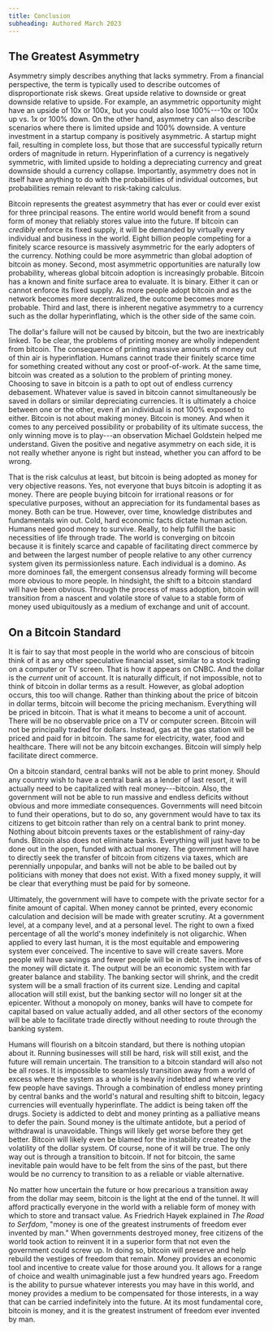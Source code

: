 ```yaml
---
title: Conclusion
subheading: Authored March 2023
---
```


## The Greatest Asymmetry

Asymmetry simply describes anything that lacks symmetry. From a financial perspective, the term is typically used to describe outcomes of disproportionate risk skews. Great upside relative to downside or great downside relative to upside. For example, an asymmetric opportunity might have an upside of 10x or 100x, but you could also lose 100%---10x or 100x up vs. 1x or 100% down. On the other hand, asymmetry can also describe scenarios where there is limited upside and 100% downside. A venture investment in a startup company is positively asymmetric. A startup might fail, resulting in complete loss, but those that are successful typically return orders of magnitude in return. Hyperinflation of a currency is negatively symmetric, with limited upside to holding a depreciating currency and great downside should a currency collapse. Importantly, asymmetry does not in itself have anything to do with the probabilities of individual outcomes, but probabilities remain relevant to risk-­taking calculus.

Bitcoin represents the greatest asymmetry that has ever or could ever exist for three principal reasons. The entire world would benefit from a sound form of money that reliably stores value into the future. If bitcoin can _credibly_ enforce its fixed supply, it will be demanded by virtually every individual and business in the world. Eight billion people competing for a finitely scarce resource is massively asymmetric for the early adopters of the currency. Nothing could be more asymmetric than global adoption of bitcoin as money. Second, most asymmetric opportunities are naturally low probability, whereas global bitcoin adoption is increasingly probable. Bitcoin has a known and finite surface area to evaluate. It is binary. Either it can or cannot enforce its fixed supply. As more people adopt bitcoin and as the network becomes more decentralized, the outcome becomes more probable. Third and last, there is inherent negative asymmetry to a currency such as the dollar hyperinflating, which is the other side of the same coin.

The dollar's failure will not be caused by bitcoin, but the two are inextricably linked. To be clear, the problems of printing money are wholly independent from bitcoin. The consequence of printing massive amounts of money out of thin air is hyperinflation. Humans cannot trade their finitely scarce time for something created without any cost or proof-­of-­work. At the same time, bitcoin was created as a solution to the problem of printing money. Choosing to save in bitcoin is a path to opt out of endless currency debasement. Whatever value is saved in bitcoin cannot simultaneously be saved in dollars or similar depreciating currencies. It is ultimately a choice between one or the other, even if an individual is not 100% exposed to either. Bitcoin is not about making money. Bitcoin is money. And when it comes to any perceived possibility or probability of its ultimate success, the only winning move is to play---an observation Michael Goldstein helped me understand. Given the positive and negative asymmetry on each side, it is not really whether anyone is right but instead, whether you can afford to be wrong.

That is the risk calculus at least, but bitcoin is being adopted as money for very objective reasons. Yes, not everyone that buys bitcoin is adopting it as money. There are people buying bitcoin for irrational reasons or for speculative purposes, without an appreciation for its fundamental bases as money. Both can be true. However, over time, knowledge distributes and fundamentals win out. Cold, hard economic facts dictate human action. Humans need good money to survive. Really, to help fulfill the basic necessities of life through trade. The world is converging on bitcoin because it is finitely scarce and capable of facilitating direct commerce by and between the largest number of people relative to any other currency system given its permissionless nature. Each individual is a domino. As more dominoes fall, the emergent consensus already forming will become more obvious to more people. In hindsight, the shift to a bitcoin standard will have been obvious. Through the process of mass adoption, bitcoin will transition from a nascent and volatile store of value to a stable form of money used ubiquitously as a medium of exchange and unit of account.

## On a Bitcoin Standard

It is fair to say that most people in the world who are conscious of bitcoin think of it as any other speculative financial asset, similar to a stock trading on a computer or TV screen. That is how it appears on CNBC. And the dollar is the _current_ unit of account. It is naturally difficult, if not impossible, not to think of bitcoin in dollar terms as a result. However, as global adoption occurs, this too will change. Rather than thinking about the price of bitcoin in dollar terms, bitcoin will become the pricing mechanism. Everything will be priced in bitcoin. That is what it means to become a unit of account. There will be no observable price on a TV or computer screen. Bitcoin will not be principally traded for dollars. Instead, gas at the gas station will be priced and paid for in bitcoin. The same for electricity, water, food and healthcare. There will not be any bitcoin exchanges. Bitcoin will simply help facilitate direct commerce.

On a bitcoin standard, central banks will not be able to print money. Should any country wish to have a central bank as a lender of last resort, it will actually need to be capitalized with real money---bitcoin. Also, the government will not be able to run massive and endless deficits without obvious and more immediate consequences. Governments will need bitcoin to fund their operations, but to do so, any government would have to tax its citizens to get bitcoin rather than rely on a central bank to print money. Nothing about bitcoin prevents taxes or the establishment of rainy-­day funds. Bitcoin also does not eliminate banks. Everything will just have to be done out in the open, funded with actual money. The government will have to directly seek the transfer of bitcoin from citizens via taxes, which are perennially unpopular, and banks will not be able to be bailed out by politicians with money that does not exist. With a fixed money supply, it will be clear that everything must be paid for by someone.

Ultimately, the government will have to compete with the private sector for a finite amount of capital. When money cannot be printed, every economic calculation and decision will be made with greater scrutiny. At a government level, at a company level, and at a personal level. The right to own a fixed percentage of all the world's money indefinitely is not oligarchic. When applied to every last human, it is the most equitable and empowering system ever conceived. The incentive to save will create savers. More people will have savings and fewer people will be in debt. The incentives of the money will dictate it. The output will be an economic system with far greater balance and stability. The banking sector will shrink, and the credit system will be a small fraction of its current size. Lending and capital allocation will still exist, but the banking sector will no longer sit at the epicenter. Without a monopoly on money, banks will have to compete for capital based on value actually added, and all other sectors of the economy will be able to facilitate trade directly without needing to route through the banking system.

Humans will flourish on a bitcoin standard, but there is nothing utopian about it. Running businesses will still be hard, risk will still exist, and the future will remain uncertain. The transition to a bitcoin standard will also not be all roses. It is impossible to seamlessly transition away from a world of excess where the system as a whole is heavily indebted and where very few people have savings. Through a combination of endless money printing by central banks and the world's natural and resulting shift to bitcoin, legacy currencies will eventually hyperinflate. The addict is being taken off the drugs. Society is addicted to debt and money printing as a palliative means to defer the pain. Sound money is the ultimate antidote, but a period of withdrawal is unavoidable. Things will likely get worse before they get better. Bitcoin will likely even be blamed for the instability created by the volatility of the dollar system. Of course, none of it will be true. The only way out is through a transition to bitcoin. If not for bitcoin, the same inevitable pain would have to be felt from the sins of the past, but there would be no currency to transition to as a reliable or viable alternative.

No matter how uncertain the future or how precarious a transition away from the dollar may seem, bitcoin is the light at the end of the tunnel. It will afford practically everyone in the world with a reliable form of money with which to store and transact value. As Friedrich Hayek explained in _The Road to Serfdom_, "money is one of the greatest instruments of freedom ever invented by man." When governments destroyed money, free citizens of the world took action to reinvent it in a superior form that not even the government could screw up. In doing so, bitcoin will preserve and help rebuild the vestiges of freedom that remain. Money provides an economic tool and incentive to create value for those around you. It allows for a range of choice and wealth unimaginable just a few hundred years ago. Freedom is the ability to pursue whatever interests you may have in this world, and money provides a medium to be compensated for those interests, in a way that can be carried indefinitely into the future. At its most fundamental core, bitcoin is money, and it is the greatest instrument of freedom ever invented by man.
